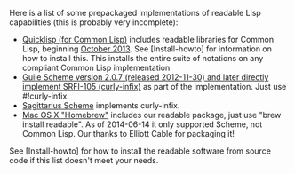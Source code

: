 Here is a list of some prepackaged implementations of readable Lisp capabilities (this is probably very incomplete):

*   [Quicklisp (for Common Lisp)](http://www.quicklisp.org/) includes readable libraries for Common Lisp, beginning [October 2013](http://blog.quicklisp.org/2013/10/october-2013-quicklisp-dist-update-now.html).  See [Install-howto] for information on how to install this.  This installs the entire suite of notations on any compliant Common Lisp implementation.
*   [Guile Scheme version 2.0.7 (released 2012-11-30) and later directly implement SRFI-105 (curly-infix)](https://www.gnu.org/software/guile/manual/html_node/SRFI_002d105.html) as part of the implementation.  Just use #!curly-infix.
* [Sagittarius Scheme](http://practical-scheme.net/wiliki/schemexref.cgi?SRFI-105) implements curly-infix.
*   [Mac OS X "Homebrew"](http://brew.sh/) includes our readable package, just use "brew install readable".  As of 2014-06-14 it only supported Scheme, not Common Lisp.  Our thanks to Elliott Cable for packaging it!

See [Install-howto] for how to install the readable software from source code if this list doesn't meet your needs.
